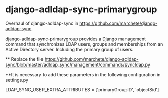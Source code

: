 # django-adldap-sync-primarygroup

Overhaul of django-adldap-sync in https://github.com/marchete/django-adldap-sync.

django-adldap-sync-primarygroup provides a Django management command that synchronizes LDAP users, groups and memberships from an Active Directory server. Including the primary group   of users.

** Replace the file https://github.com/marchete/django-adldap-sync/blob/master/adldap_sync/management/commands/syncldap.py


**It is necessary to add these parameters in the following configuration in settings.py

LDAP_SYNC_USER_EXTRA_ATTRIBUTES = ['primaryGroupID', 'objectSid']

